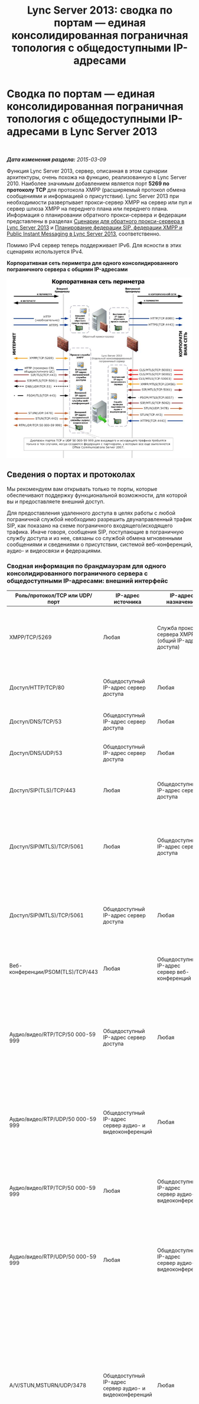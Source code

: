 ﻿---
title: 'Lync Server 2013: сводка по портам — единая консолидированная пограничная топология с общедоступными IP-адресами'
TOCTitle: Сводка по портам — единая консолидированная пограничная топология с общедоступными IP-адресами
ms:assetid: 28407acc-8b92-4f78-875c-fd6b4323b602
ms:mtpsurl: https://technet.microsoft.com/ru-ru/library/JJ204756(v=OCS.15)
ms:contentKeyID: 49309250
ms.date: 05/19/2016
mtps_version: v=OCS.15
ms.translationtype: HT
---

# Сводка по портам — единая консолидированная пограничная топология с общедоступными IP-адресами в Lync Server 2013

 

_**Дата изменения раздела:** 2015-03-09_

Функция Lync Server 2013, сервер, описанная в этом сценарии архитектуры, очень похожа на функцию, реализованную в Lync Server 2010. Наиболее значимым добавлением является порт **5269 по протоколу TCP** для протокола XMPP (расширяемый протокол обмена сообщениями и информацией о присутствии). Lync Server 2013 при необходимости развертывает прокси-сервер XMPP на сервер или пул и сервер шлюза XMPP на переднего плана или переднего плана. Информация о планировании обратного прокси-сервера и федерации представлены в разделах [Сценарии для обратного прокси-сервера в Lync Server 2013](lync-server-2013-scenarios-for-reverse-proxy.md) и [Планирование федерации SIP, федерации XMPP и Public Instant Messaging в Lync Server 2013](lync-server-2013-planning-for-sip-xmpp-federation-and-public-instant-messaging.md), соответственно.

Помимо IPv4 сервер теперь поддерживает IPv6. Для ясности в этих сценариях используется IPv4.

**Корпоративная сеть периметра для одного консолидированного пограничного сервера с общими IP-адресами**

![Отдельный консолидированный пограничный сервер](images/JJ204756.f8c144c5-e5fb-498a-823e-eb39f26b6847(OCS.15).jpg "Отдельный консолидированный пограничный сервер")

## Сведения о портах и протоколах

Мы рекомендуем вам открывать только те порты, которые обеспечивают поддержку функциональной возможности, для которой вы и предоставляете внешний доступ.

Для предоставления удаленного доступа в целях работы с любой пограничной службой необходимо разрешить двунаправленный трафик SIP, как показано на схеме пограничного входящего/исходящего трафика. Иначе говоря, сообщения SIP, поступающие в пограничную службу доступа и из нее, связаны со службой обмена мгновенными сообщениями и сведениями о присутствии, системой веб-конференций, аудио- и видеосвязи и федерациями.

### Сводная информация по брандмауэрам для одного консолидированного пограничного сервера с общедоступными IP-адресами: внешний интерфейс

<table>
<colgroup>
<col style="width: 25%" />
<col style="width: 25%" />
<col style="width: 25%" />
<col style="width: 25%" />
</colgroup>
<thead>
<tr class="header">
<th>Роль/протокол/TCP или UDP/порт</th>
<th>IP-адрес источника</th>
<th>IP-адрес назначения</th>
<th>Примечания.</th>
</tr>
</thead>
<tbody>
<tr class="odd">
<td><p>XMPP/TCP/5269</p></td>
<td><p>Любая</p></td>
<td><p>Служба прокси-сервера XMPP (общий IP-адрес с доступа)</p></td>
<td><p>Служба прокси-сервера XMPP принимает трафик от контактов XMPP в определенных федерациях XMPP</p></td>
</tr>
<tr class="even">
<td><p>Доступ/HTTP/TCP/80</p></td>
<td><p>Общедоступный IP-адрес сервер  доступа</p></td>
<td><p>Любая</p></td>
<td><p>Отзыв сертификата/проверка и поиск CRL</p></td>
</tr>
<tr class="odd">
<td><p>Доступ/DNS/TCP/53</p></td>
<td><p>Общедоступный IP-адрес сервер  доступа</p></td>
<td><p>Любая</p></td>
<td><p>DNS-запрос по протоколу TCP</p></td>
</tr>
<tr class="even">
<td><p>Доступ/DNS/UDP/53</p></td>
<td><p>Общедоступный IP-адрес сервер  доступа</p></td>
<td><p>Любая</p></td>
<td><p>DNS-запрос по протоколу UDP</p></td>
</tr>
<tr class="odd">
<td><p>Доступ/SIP(TLS)/TCP/443</p></td>
<td><p>Любая</p></td>
<td><p>Общедоступный IP-адрес сервер  доступа</p></td>
<td><p>Трафик SIP «клиент-сервер» для доступа внешних пользователей</p></td>
</tr>
<tr class="even">
<td><p>Доступ/SIP(MTLS)/TCP/5061</p></td>
<td><p>Любая</p></td>
<td><p>Общедоступный IP-адрес сервер  доступа</p></td>
<td><p>Для федеративного подключения и подключения к общедоступным службам обмена мгновенными сообщениями с помощью SIP</p></td>
</tr>
<tr class="odd">
<td><p>Доступ/SIP(MTLS)/TCP/5061</p></td>
<td><p>Общедоступный IP-адрес сервер  доступа</p></td>
<td><p>Любая</p></td>
<td><p>Для федеративного подключения и подключения к общедоступным службам обмена мгновенными сообщениями с помощью SIP</p></td>
</tr>
<tr class="even">
<td><p>Веб-конференции/PSOM(TLS)/TCP/443</p></td>
<td><p>Любая</p></td>
<td><p>Общедоступный IP-адрес сервер веб-конференций</p></td>
<td><p>Устройство для веб-конференций</p></td>
</tr>
<tr class="odd">
<td><p>Аудио/видео/RTP/TCP/50 000-59 999</p></td>
<td><p>Общедоступный IP-адрес сервер  доступа</p></td>
<td><p>Любая</p></td>
<td><p>Требуется при организации федерации с партнерами, работающими с Office Communications Server 2007, Office Communications Server 2007 R2, Lync Server 2010 и Lync Server 2013.</p></td>
</tr>
<tr class="even">
<td><p>Аудио/видео/RTP/UDP/50 000-59 999</p></td>
<td><p>Общедоступный IP-адрес сервер аудио- и видеоконференций</p></td>
<td><p>Любая</p></td>
<td><p>Требуется только при организации федерации с партнерами, работающими с Office Communications Server 2007.</p></td>
</tr>
<tr class="odd">
<td><p>Аудио/видео/RTP/TCP/50 000-59 999</p></td>
<td><p>Любая</p></td>
<td><p>Общедоступный IP-адрес сервер аудио- и видеоконференций</p></td>
<td><p>Требуется только при организации федерации с партнерами, работающими с Office Communications Server 2007.</p></td>
</tr>
<tr class="even">
<td><p>Аудио/видео/RTP/UDP/50 000-59 999</p></td>
<td><p>Любая</p></td>
<td><p>Общедоступный IP-адрес сервер аудио- и видеоконференций</p></td>
<td><p>Требуется только при организации федерации с партнерами, работающими с Office Communications Server 2007.</p></td>
</tr>
<tr class="odd">
<td><p>A/V/STUN,MSTURN/UDP/3478</p></td>
<td><p>Общедоступный IP-адрес сервер аудио- и видеоконференций</p></td>
<td><p>Любая</p></td>
<td><p>Порт 3478 для исходящих подключений используется для определения версии сервер, с которой взаимодействует Lync Server, а также для передачи трафика от сервер на сервер. Требуется для организации федерации с Lync Server 2010, Windows Live Messenger и Office Communications Server 2007 R2, а также в случае развертывания нескольких пул в компании.</p></td>
</tr>
<tr class="even">
<td><p>A/V/STUN,MSTURN/UDP/3478</p></td>
<td><p>Любая</p></td>
<td><p>Общедоступный IP-адрес сервер аудио- и видеоконференций</p></td>
<td><p>STUN/TURN – согласование кандидатов по протоколу UDP/3478</p></td>
</tr>
<tr class="odd">
<td><p>Аудио/видео/STUN,MSTURN/UDP/443</p></td>
<td><p>Любая</p></td>
<td><p>Общедоступный IP-адрес сервер аудио- и видеоконференций</p></td>
<td><p>STUN/TURN – согласование кандидатов по протоколу TCP/443</p></td>
</tr>
<tr class="even">
<td><p>Аудио/видео/STUN,MSTURN/UDP/443</p></td>
<td><p>Общедоступный IP-адрес сервер аудио- и видеоконференций</p></td>
<td><p>Любая</p></td>
<td><p>STUN/TURN – согласование кандидатов по протоколу TCP/443</p></td>
</tr>
</tbody>
</table>


### Сводная информация по брандмауэрам для одного консолидированного пограничного сервера с общедоступными IP-адресами: внутренний интерфейс

<table>
<colgroup>
<col style="width: 25%" />
<col style="width: 25%" />
<col style="width: 25%" />
<col style="width: 25%" />
</colgroup>
<thead>
<tr class="header">
<th>Протокол/TCP или UDP/порт</th>
<th>IP-адрес источника</th>
<th>IP-адрес назначения</th>
<th>Комментарии</th>
</tr>
</thead>
<tbody>
<tr class="odd">
<td><p>XMPP/MTLS/TCP/23456</p></td>
<td><p>Любой (может быть определен в качестве IP-адреса сервера Сервер Standard Edition, IP-адреса сервера Сервер Standard Edition или виртуального IP-адреса пула, в котором работает служба шлюза XMPP)</p></td>
<td><p>Внутренний интерфейс сервер</p></td>
<td><p>Исходящий трафик XMPP из службы шлюза XMPP, работающего на переднего плана или переднего плана</p>
<p></p></td>
</tr>
<tr class="even">
<td><p>SIP/MTLS/TCP/5061</p></td>
<td><p>Любой (может быть определен как IP-адрес сервера Директор, пула Директоров, сервера переднего плана или пула серверов переднего плана)</p></td>
<td><p>IP-адрес сервер или пул для размещения внутреннего интерфейса</p></td>
<td><p>Исходящий трафик SIP (с IP-адреса сервера Директор, пула Директоров, сервера переднего плана или пула серверов переднего плана) во внутренний интерфейс пограничного сервера</p>
<p></p></td>
</tr>
<tr class="odd">
<td><p>SIP/MTLS/TCP/5061</p></td>
<td><p>Внутренний интерфейс сервер</p></td>
<td><p>Любой (может быть определен как Директор, IP-адрес пула Директоров, сервер переднего плана или адрес пула переднего плана)</p></td>
<td><p>Входящий трафик SIP (на IP-адрес сервера Директор, пула Директоров, сервера переднего плана или пула серверов переднего плана) из внутреннего интерфейса пограничного сервера</p>
<p></p></td>
</tr>
<tr class="even">
<td><p>PSOM/MTLS/TCP/8057</p></td>
<td><p>Любой (может быть определен как IP-адрес сервера переднего плана или IP-адрес каждого сервера переднего плана в пуле серверов переднего плана)</p>
<p></p></td>
<td><p>Внутренний интерфейс сервер</p></td>
<td><p>Трафик веб-конференций с сервера переднего плана или с каждого сервера переднего плана, если он находится в пуле, во внутренний интерфейс пограничного сервера</p>
<p></p></td>
</tr>
<tr class="odd">
<td><p>SIP/MTLS/TCP/5062</p></td>
<td><p>Любой (может быть определен как IP-адрес переднего плана, IP-адрес переднего плана, для обеспечения связи в филиалах или для обеспечения связи в филиалах с помощью сервер)</p></td>
<td><p>Внутренний интерфейс сервер</p></td>
<td><p>Проверка подлинности пользователей аудио/видео (служба проверки подлинности аудио/видео) с IP-адреса переднего плана, переднего плана, для обеспечения связи в филиалах или для обеспечения связи в филиалах с помощью сервер</p></td>
</tr>
<tr class="even">
<td><p>STUN/MSTURN/UDP/3478</p></td>
<td><p>Любая</p></td>
<td><p>Внутренний интерфейс сервер</p></td>
<td><p>Предпочитаемый путь передачи аудио/видео между внутренними и внешними пользователями, для обеспечения связи в филиалах или для обеспечения связи в филиалах</p></td>
</tr>
<tr class="odd">
<td><p>STUN/MSTURN/TCP/443</p></td>
<td><p>Любая</p></td>
<td><p>Внутренний интерфейс сервер</p></td>
<td><p>Резервный путь для передачи аудио/видео между внутренними и внешними пользователями, для обеспечения связи в филиалах или для обеспечения связи в филиалах в случае, если не удается установить подключение UDP; для передачи файлов и общего доступа к рабочему столу используется TCP</p></td>
</tr>
<tr class="even">
<td><p>HTTPS/TCP/4443</p></td>
<td><p>Любой (может быть определен как IP-адрес сервера переднего плана или пула, содержащего центральное хранилище управления)</p></td>
<td><p>Внутренний интерфейс сервер</p></td>
<td><p>Репликация изменений из управления в сервер</p></td>
</tr>
<tr class="odd">
<td><p>MTLS/TCP/50001</p></td>
<td><p>Любая</p></td>
<td><p>Внутренний интерфейс сервер</p></td>
<td><p>Контроллер централизованная служба ведения журнала с использованием командлетов Командная консоль Lync Server и централизованная служба ведения журнала, командной строки ClsController (ClsController.exe) или команд агента (ClsAgent.exe) и коллекции журналов</p></td>
</tr>
<tr class="even">
<td><p>MTLS/TCP/50002</p></td>
<td><p>Любая</p></td>
<td><p>Внутренний интерфейс сервер</p></td>
<td><p>Контроллер централизованная служба ведения журнала с использованием командлетов Командная консоль Lync Server и централизованная служба ведения журнала, командной строки ClsController (ClsController.exe) или команд агента (ClsAgent.exe) и коллекции журналов</p></td>
</tr>
<tr class="odd">
<td><p>MTLS/TCP/50003</p></td>
<td><p>Любая</p></td>
<td><p>Внутренний интерфейс сервер</p></td>
<td><p>Контроллер централизованная служба ведения журнала с использованием командлетов Командная консоль Lync Server и централизованная служба ведения журнала, командной строки ClsController (ClsController.exe) или команд агента (ClsAgent.exe) и коллекции журналов</p></td>
</tr>
</tbody>
</table>


## Сводка по брандмауэру для федерации


<table>
<colgroup>
<col style="width: 25%" />
<col style="width: 25%" />
<col style="width: 25%" />
<col style="width: 25%" />
</colgroup>
<thead>
<tr class="header">
<th>Роль/протокол/TCP или UDP/порт</th>
<th>IP-адрес источника</th>
<th>IP-адрес назначения</th>
<th>Примечания.</th>
</tr>
</thead>
<tbody>
<tr class="odd">
<td><p>Доступ/SIP(MTLS)/TCP/5061</p></td>
<td><p>Общедоступный IP-адрес доступа</p></td>
<td><p>Любая</p></td>
<td><p>Для федеративного подключения и подключения к общедоступным службам обмена мгновенными сообщениями с помощью SIP</p></td>
</tr>
</tbody>
</table>


## Сводка по брандмауэру – связь с общедоступной службой обмена мгновенными сообщениями


<table>
<colgroup>
<col style="width: 25%" />
<col style="width: 25%" />
<col style="width: 25%" />
<col style="width: 25%" />
</colgroup>
<thead>
<tr class="header">
<th>Роль/протокол/TCP или UDP/порт</th>
<th>IP-адрес источника</th>
<th>IP-адрес назначения</th>
<th>Примечания.</th>
</tr>
</thead>
<tbody>
<tr class="odd">
<td><p>Доступ/SIP(MTLS)/TCP/5061</p></td>
<td><p>Партнеры по связи с общедоступной службой обмена мгновенными сообщениями</p></td>
<td><p>сервер доступа</p></td>
<td><p>Для федеративного подключения и подключения к общедоступным службам обмена мгновенными сообщениями с помощью SIP</p></td>
</tr>
<tr class="even">
<td><p>Доступ/SIP(MTLS)/TCP/5061</p></td>
<td><p>сервер доступа</p></td>
<td><p>Партнеры по связи с общедоступной службой обмена мгновенными сообщениями</p></td>
<td><p>Для федеративного подключения и подключения к общедоступным службам обмена мгновенными сообщениями с помощью SIP</p></td>
</tr>
<tr class="odd">
<td><p>Доступ/SIP(TLS)/TCP/443</p></td>
<td><p>Клиенты</p></td>
<td><p>сервер доступа</p></td>
<td><p>Трафик SIP «клиент-сервер» для доступа внешних пользователей</p></td>
</tr>
<tr class="even">
<td><p>Аудио/видео/RTP/TCP/50 000-59 999</p></td>
<td><p>Пограничная служба аудио- и видеоконференций пограничного сервера</p></td>
<td><p>Клиенты Live Messenger</p></td>
<td><p>Используется для сеансов аудио- и видеоконференций с использованием Windows Live Messenger, если настроена связь с общедоступной службой обмена мгновенными сообщениями.</p></td>
</tr>
<tr class="odd">
<td><p>A/V/STUN,MSTURN/UDP/3478</p></td>
<td><p>Пограничная служба аудио- и видеоконференций пограничного сервера</p></td>
<td><p>Клиенты Live Messenger</p></td>
<td><p>Требуется для связи с общедоступной службой обмена мгновенными сообщениями с помощью Windows Live Messenger</p></td>
</tr>
<tr class="even">
<td><p>A/V/STUN,MSTURN/UDP/3478</p></td>
<td><p>Клиенты Live Messenger</p></td>
<td><p>Пограничная служба аудио- и видеоконференций пограничного сервера</p></td>
<td><p>Требуется для связи с общедоступной службой обмена мгновенными сообщениями с помощью Windows Live Messenger</p></td>
</tr>
</tbody>
</table>


## Сводка по брандмауэру для протокола XMPP


<table>
<colgroup>
<col style="width: 25%" />
<col style="width: 25%" />
<col style="width: 25%" />
<col style="width: 25%" />
</colgroup>
<thead>
<tr class="header">
<th>Протокол/TCP или UDP/порт</th>
<th>Источник (IP-адрес)</th>
<th>Назначение (IP-адрес)</th>
<th>Комментарии</th>
</tr>
</thead>
<tbody>
<tr class="odd">
<td><p>XMPP/TCP/5269</p></td>
<td><p>Любая</p></td>
<td><p>IP-адрес интерфейса сервер  доступа</p></td>
<td><p>Стандартный порт связи сервер-сервер для XMPP, обеспечивает взаимодействие с прокси XMPP пограничного сервера со стороны федеративных партнеров XMPP</p></td>
</tr>
<tr class="even">
<td><p>XMPP/TCP/5269</p></td>
<td><p>IP-адрес интерфейса сервер  доступа</p></td>
<td><p>Любая</p></td>
<td><p>Стандартный порт связи сервер-сервер для XMPP, обеспечивает взаимодействие с федеративными партнерами XMPP со стороны прокси XMPP пограничного сервера</p></td>
</tr>
<tr class="odd">
<td><p>XMPP/MTLS/TCP/23456</p></td>
<td><p>Любая</p></td>
<td><p>IP-адрес интерфейса каждого внутреннего пограничного сервера</p></td>
<td><p>Внутренний трафик XMPP со шлюза XMPP на сервере переднего плана или в пуле серверов переднего плана на IP-адрес внутреннего пограничного сервера или на внутренний IP-адрес каждого члена пограничного пула</p></td>
</tr>
</tbody>
</table>

